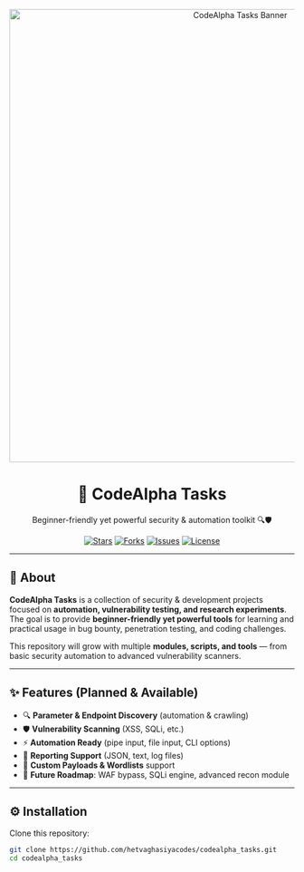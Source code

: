 <p align="center">
  <img src="https://raw.githubusercontent.com/hetvaghasiyacodes/codealpha_tasks/main/assets/banner.png" alt="CodeAlpha Tasks Banner" width="800"/>
</p>

<h1 align="center">🚀 CodeAlpha Tasks</h1>
<p align="center">
  Beginner-friendly yet powerful security & automation toolkit 🔍🛡  
</p>

<p align="center">
  <a href="https://github.com/hetvaghasiyacodes/codealpha_tasks/stargazers"><img src="https://img.shields.io/github/stars/hetvaghasiyacodes/codealpha_tasks" alt="Stars"/></a>
  <a href="https://github.com/hetvaghasiyacodes/codealpha_tasks/network/members"><img src="https://img.shields.io/github/forks/hetvaghasiyacodes/codealpha_tasks" alt="Forks"/></a>
  <a href="https://github.com/hetvaghasiyacodes/codealpha_tasks/issues"><img src="https://img.shields.io/github/issues/hetvaghasiyacodes/codealpha_tasks" alt="Issues"/></a>
  <a href="https://github.com/hetvaghasiyacodes/codealpha_tasks/blob/main/LICENSE"><img src="https://img.shields.io/github/license/hetvaghasiyacodes/codealpha_tasks" alt="License"/></a>
</p>

---

## 📌 About  
**CodeAlpha Tasks** is a collection of security & development projects focused on **automation, vulnerability testing, and research experiments**.  
The goal is to provide **beginner-friendly yet powerful tools** for learning and practical usage in bug bounty, penetration testing, and coding challenges.  

This repository will grow with multiple **modules, scripts, and tools** — from basic security automation to advanced vulnerability scanners.  

---

## ✨ Features (Planned & Available)  

- 🔍 **Parameter & Endpoint Discovery** (automation & crawling)  
- 🛡 **Vulnerability Scanning** (XSS, SQLi, etc.)  
- ⚡ **Automation Ready** (pipe input, file input, CLI options)  
- 📑 **Reporting Support** (JSON, text, log files)  
- 🔧 **Custom Payloads & Wordlists** support  
- 🚀 **Future Roadmap**: WAF bypass, SQLi engine, advanced recon module  

---

## ⚙️ Installation  

Clone this repository:  

```bash
git clone https://github.com/hetvaghasiyacodes/codealpha_tasks.git
cd codealpha_tasks

